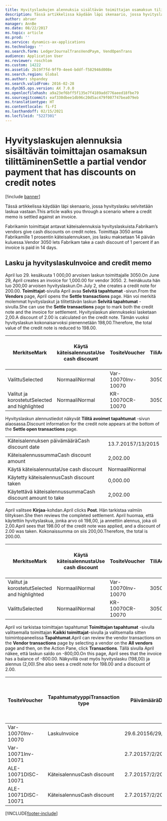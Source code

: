 ```yaml
---
title: Hyvityslaskujen alennuksia sisältävän toimittajan osamaksun tilittäminen
description: Tässä artikkelissa käydään läpi skenaario, jossa hyvityslasku selvitetään laskua vastaan.
author: abruer
manager: AnnBe
ms.date: 08/22/2017
ms.topic: article
ms.prod: ''
ms.service: dynamics-ax-applications
ms.technology: ''
ms.search.form: LedgerJournalTransVendPaym, VendOpenTrans
audience: Application User
ms.reviewer: roschlom
ms.custom: 14222
ms.assetid: 2b19f7fd-9ff9-4ee4-bddf-f582946d008e
ms.search.region: Global
ms.author: shpandey
ms.search.validFrom: 2016-02-28
ms.dyn365.ops.version: AX 7.0.0
ms.openlocfilehash: a9a23ef6bff5f135e7f4189add776aeed18fbe79
ms.sourcegitcommit: eaf330dbee1db96c20d5ac479f007747bea079eb
ms.translationtype: HT
ms.contentlocale: fi-FI
ms.lasthandoff: 02/15/2021
ms.locfileid: "5227301"
---
```

# <a name="settle-a-partial-vendor-payment-that-has-discounts-on-credit-notes"></a><span data-ttu-id="fe360-103">Hyvityslaskujen alennuksia sisältävän toimittajan osamaksun tilittäminen</span><span class="sxs-lookup"><span data-stu-id="fe360-103">Settle a partial vendor payment that has discounts on credit notes</span></span>

[!include [banner](../includes/banner.md)]

<span data-ttu-id="fe360-104">Tässä artikkelissa käydään läpi skenaario, jossa hyvityslasku selvitetään laskua vastaan.</span><span class="sxs-lookup"><span data-stu-id="fe360-104">This article walks you through a scenario where a credit memo is settled against an invoice.</span></span>

<span data-ttu-id="fe360-105">Fabrikamin toimittajat antavat käteisalennuksia hyvityslaskuista.</span><span class="sxs-lookup"><span data-stu-id="fe360-105">Fabrikam’s vendors give cash discounts on credit notes.</span></span> <span data-ttu-id="fe360-106">Toimittaja 3050 antaa Fabrikamille 1 prosentin käteisalennuksen, jos lasku maksetaan 14 päivän kuluessa.</span><span class="sxs-lookup"><span data-stu-id="fe360-106">Vendor 3050 lets Fabrikam take a cash discount of 1 percent if an invoice is paid in 14 days.</span></span>

## <a name="invoice-and-credit-memo"></a><span data-ttu-id="fe360-107">Lasku ja hyvityslasku</span><span class="sxs-lookup"><span data-stu-id="fe360-107">Invoice and credit memo</span></span>
<span data-ttu-id="fe360-108">April luo 29. kesäkuuta 1 000,00 arvoisen laskun toimittajalle 3050.</span><span class="sxs-lookup"><span data-stu-id="fe360-108">On June 29, April creates an invoice for 1,000.00 for vendor 3050.</span></span> <span data-ttu-id="fe360-109">2. heinäkuuta hän luo 200,00 arvoisen hyvityslaskun.</span><span class="sxs-lookup"><span data-stu-id="fe360-109">On July 2, she creates a credit note for 200.00.</span></span> <span data-ttu-id="fe360-110">**Toimittajat**-sivulla April avaa **Selvitä tapahtumat** -sivun.</span><span class="sxs-lookup"><span data-stu-id="fe360-110">From the **Vendors** page, April opens the **Settle transactions** page.</span></span> <span data-ttu-id="fe360-111">Hän voi merkitä molemmat hyvityslaskut ja tilitettävän laskun **Selvitä tapahtumat** -sivulla.</span><span class="sxs-lookup"><span data-stu-id="fe360-111">She can use the **Settle transactions** page to mark both the credit note and the invoice for settlement.</span></span> <span data-ttu-id="fe360-112">Hyvityslaskun alennukseksi lasketaan 2,00.</span><span class="sxs-lookup"><span data-stu-id="fe360-112">A discount of 2.00 is calculated on the credit note.</span></span> <span data-ttu-id="fe360-113">Tämän vuoksi hyvityslaskun kokonaisarvoksi pienennetään 198,00.</span><span class="sxs-lookup"><span data-stu-id="fe360-113">Therefore, the total value of the credit note is reduced to 198.00.</span></span>

| <span data-ttu-id="fe360-114">Merkitse</span><span class="sxs-lookup"><span data-stu-id="fe360-114">Mark</span></span>                     | <span data-ttu-id="fe360-115">Käytä käteisalennusta</span><span class="sxs-lookup"><span data-stu-id="fe360-115">Use cash discount</span></span> | <span data-ttu-id="fe360-116">Tosite</span><span class="sxs-lookup"><span data-stu-id="fe360-116">Voucher</span></span>   | <span data-ttu-id="fe360-117">Tili</span><span class="sxs-lookup"><span data-stu-id="fe360-117">Account</span></span> | <span data-ttu-id="fe360-118">Päivämäärä</span><span class="sxs-lookup"><span data-stu-id="fe360-118">Date</span></span>      | <span data-ttu-id="fe360-119">Eräpäivä</span><span class="sxs-lookup"><span data-stu-id="fe360-119">Due date</span></span>  | <span data-ttu-id="fe360-120">Lasku</span><span class="sxs-lookup"><span data-stu-id="fe360-120">Invoice</span></span> | <span data-ttu-id="fe360-121">Summa tapahtuman valuuttana</span><span class="sxs-lookup"><span data-stu-id="fe360-121">Amount in transaction currency</span></span> | <span data-ttu-id="fe360-122">Valuutta</span><span class="sxs-lookup"><span data-stu-id="fe360-122">Currency</span></span> | <span data-ttu-id="fe360-123">Täsmäytettävä summa</span><span class="sxs-lookup"><span data-stu-id="fe360-123">Amount to settle</span></span> |
|--------------------------|-------------------|-----------|---------|-----------|-----------|---------|--------------------------------|----------|------------------|
| <span data-ttu-id="fe360-124">Valittu</span><span class="sxs-lookup"><span data-stu-id="fe360-124">Selected</span></span>                 | <span data-ttu-id="fe360-125">Normaali</span><span class="sxs-lookup"><span data-stu-id="fe360-125">Normal</span></span>            | <span data-ttu-id="fe360-126">Var-10070</span><span class="sxs-lookup"><span data-stu-id="fe360-126">Inv-10070</span></span> | <span data-ttu-id="fe360-127">3050</span><span class="sxs-lookup"><span data-stu-id="fe360-127">3050</span></span>    | <span data-ttu-id="fe360-128">29.6.2015</span><span class="sxs-lookup"><span data-stu-id="fe360-128">6/29/2015</span></span> | <span data-ttu-id="fe360-129">29.7.2015</span><span class="sxs-lookup"><span data-stu-id="fe360-129">7/29/2015</span></span> | <span data-ttu-id="fe360-130">10070</span><span class="sxs-lookup"><span data-stu-id="fe360-130">10070</span></span>   | <span data-ttu-id="fe360-131">-1 000,00</span><span class="sxs-lookup"><span data-stu-id="fe360-131">-1,000.00</span></span>                      | <span data-ttu-id="fe360-132">USD</span><span class="sxs-lookup"><span data-stu-id="fe360-132">USD</span></span>      | <span data-ttu-id="fe360-133">-990,00</span><span class="sxs-lookup"><span data-stu-id="fe360-133">-990.00</span></span>          |
| <span data-ttu-id="fe360-134">Valitut ja korostetut</span><span class="sxs-lookup"><span data-stu-id="fe360-134">Selected and highlighted</span></span> | <span data-ttu-id="fe360-135">Normaali</span><span class="sxs-lookup"><span data-stu-id="fe360-135">Normal</span></span>            | <span data-ttu-id="fe360-136">KR-10070</span><span class="sxs-lookup"><span data-stu-id="fe360-136">CR-10070</span></span>  | <span data-ttu-id="fe360-137">3050</span><span class="sxs-lookup"><span data-stu-id="fe360-137">3050</span></span>    | <span data-ttu-id="fe360-138">2.7.2015</span><span class="sxs-lookup"><span data-stu-id="fe360-138">7/2/2015</span></span>  | <span data-ttu-id="fe360-139">29.7.2015</span><span class="sxs-lookup"><span data-stu-id="fe360-139">7/29/2015</span></span> |         | <span data-ttu-id="fe360-140">200,00</span><span class="sxs-lookup"><span data-stu-id="fe360-140">200.00</span></span>                         | <span data-ttu-id="fe360-141">USD</span><span class="sxs-lookup"><span data-stu-id="fe360-141">USD</span></span>      | <span data-ttu-id="fe360-142">198,00</span><span class="sxs-lookup"><span data-stu-id="fe360-142">198.00</span></span>           |

<span data-ttu-id="fe360-143">Hyvityslaskun alennustiedot näkyvät **Tilitä avoimet tapahtumat** -sivun alaosassa.</span><span class="sxs-lookup"><span data-stu-id="fe360-143">Discount information for the credit note appears at the bottom of the **Settle open transactions** page.</span></span>

|                              |           |
|------------------------------|-----------|
| <span data-ttu-id="fe360-144">Käteisalennuksen päivämäärä</span><span class="sxs-lookup"><span data-stu-id="fe360-144">Cash discount date</span></span>           | <span data-ttu-id="fe360-145">13.7.2015</span><span class="sxs-lookup"><span data-stu-id="fe360-145">7/13/2015</span></span> |
| <span data-ttu-id="fe360-146">Käteisalennussumma</span><span class="sxs-lookup"><span data-stu-id="fe360-146">Cash discount amount</span></span>         | <span data-ttu-id="fe360-147">2,00</span><span class="sxs-lookup"><span data-stu-id="fe360-147">2.00</span></span>      |
| <span data-ttu-id="fe360-148">Käytä käteisalennusta</span><span class="sxs-lookup"><span data-stu-id="fe360-148">Use cash discount</span></span>            | <span data-ttu-id="fe360-149">Normaali</span><span class="sxs-lookup"><span data-stu-id="fe360-149">Normal</span></span>    |
| <span data-ttu-id="fe360-150">Käytetty käteisalennus</span><span class="sxs-lookup"><span data-stu-id="fe360-150">Cash discount taken</span></span>          | <span data-ttu-id="fe360-151">0,00</span><span class="sxs-lookup"><span data-stu-id="fe360-151">0.00</span></span>      |
| <span data-ttu-id="fe360-152">Käytettävä käteisalennussumma</span><span class="sxs-lookup"><span data-stu-id="fe360-152">Cash discount amount to take</span></span> | <span data-ttu-id="fe360-153">2,00</span><span class="sxs-lookup"><span data-stu-id="fe360-153">2.00</span></span>      |

<span data-ttu-id="fe360-154">April valitsee **Kirjaa**-kohdan.</span><span class="sxs-lookup"><span data-stu-id="fe360-154">April clicks **Post**.</span></span> <span data-ttu-id="fe360-155">Hän tarkistaa valmiin tilityksen.</span><span class="sxs-lookup"><span data-stu-id="fe360-155">She then reviews the completed settlement.</span></span> <span data-ttu-id="fe360-156">April huomaa, että käytettiin hyvityslaskua, jonka arvo oli 198,00, ja annettiin alennus, joka oli 2,00.</span><span class="sxs-lookup"><span data-stu-id="fe360-156">April sees that 198.00 of the credit note was applied, and a discount of 2.00 was taken.</span></span> <span data-ttu-id="fe360-157">Kokonaissumma on siis 200,00.</span><span class="sxs-lookup"><span data-stu-id="fe360-157">Therefore, the total is 200.00.</span></span>

| <span data-ttu-id="fe360-158">Merkitse</span><span class="sxs-lookup"><span data-stu-id="fe360-158">Mark</span></span>                     | <span data-ttu-id="fe360-159">Käytä käteisalennusta</span><span class="sxs-lookup"><span data-stu-id="fe360-159">Use cash discount</span></span> | <span data-ttu-id="fe360-160">Tosite</span><span class="sxs-lookup"><span data-stu-id="fe360-160">Voucher</span></span>   | <span data-ttu-id="fe360-161">Tili</span><span class="sxs-lookup"><span data-stu-id="fe360-161">Account</span></span> | <span data-ttu-id="fe360-162">Päivämäärä</span><span class="sxs-lookup"><span data-stu-id="fe360-162">Date</span></span>      | <span data-ttu-id="fe360-163">Eräpäivä</span><span class="sxs-lookup"><span data-stu-id="fe360-163">Due date</span></span>  | <span data-ttu-id="fe360-164">Lasku</span><span class="sxs-lookup"><span data-stu-id="fe360-164">Invoice</span></span>  | <span data-ttu-id="fe360-165">Summa tapahtuman valuuttana</span><span class="sxs-lookup"><span data-stu-id="fe360-165">Amount in transaction currency</span></span> | <span data-ttu-id="fe360-166">Valuutta</span><span class="sxs-lookup"><span data-stu-id="fe360-166">Currency</span></span> | <span data-ttu-id="fe360-167">Täsmäytettävä summa</span><span class="sxs-lookup"><span data-stu-id="fe360-167">Amount to settle</span></span> |
|--------------------------|-------------------|-----------|---------|-----------|-----------|----------|--------------------------------|----------|------------------|
| <span data-ttu-id="fe360-168">Valitut ja korostetut</span><span class="sxs-lookup"><span data-stu-id="fe360-168">Selected and highlighted</span></span> | <span data-ttu-id="fe360-169">Normaali</span><span class="sxs-lookup"><span data-stu-id="fe360-169">Normal</span></span>            | <span data-ttu-id="fe360-170">Var-10070</span><span class="sxs-lookup"><span data-stu-id="fe360-170">Inv-10070</span></span> | <span data-ttu-id="fe360-171">3050</span><span class="sxs-lookup"><span data-stu-id="fe360-171">3050</span></span>    | <span data-ttu-id="fe360-172">29.6.2015</span><span class="sxs-lookup"><span data-stu-id="fe360-172">6/29/2015</span></span> | <span data-ttu-id="fe360-173">29.7.2015</span><span class="sxs-lookup"><span data-stu-id="fe360-173">7/29/2015</span></span> | <span data-ttu-id="fe360-174">10070</span><span class="sxs-lookup"><span data-stu-id="fe360-174">10070</span></span>    | <span data-ttu-id="fe360-175">-1 000,00</span><span class="sxs-lookup"><span data-stu-id="fe360-175">-1,000.00</span></span>                      | <span data-ttu-id="fe360-176">USD</span><span class="sxs-lookup"><span data-stu-id="fe360-176">USD</span></span>      | <span data-ttu-id="fe360-177">-200,00</span><span class="sxs-lookup"><span data-stu-id="fe360-177">-200.00</span></span>          |
| <span data-ttu-id="fe360-178">Valittu</span><span class="sxs-lookup"><span data-stu-id="fe360-178">Selected</span></span>                 | <span data-ttu-id="fe360-179">Normaali</span><span class="sxs-lookup"><span data-stu-id="fe360-179">Normal</span></span>            | <span data-ttu-id="fe360-180">KR-10070</span><span class="sxs-lookup"><span data-stu-id="fe360-180">CR-10070</span></span>  | <span data-ttu-id="fe360-181">3050</span><span class="sxs-lookup"><span data-stu-id="fe360-181">3050</span></span>    | <span data-ttu-id="fe360-182">2.7.2015</span><span class="sxs-lookup"><span data-stu-id="fe360-182">7/2/2015</span></span>  | <span data-ttu-id="fe360-183">29.7.2015</span><span class="sxs-lookup"><span data-stu-id="fe360-183">7/29/2015</span></span> | <span data-ttu-id="fe360-184">KR-10070</span><span class="sxs-lookup"><span data-stu-id="fe360-184">CR-10070</span></span> | <span data-ttu-id="fe360-185">200,00</span><span class="sxs-lookup"><span data-stu-id="fe360-185">200.00</span></span>                         | <span data-ttu-id="fe360-186">USD</span><span class="sxs-lookup"><span data-stu-id="fe360-186">USD</span></span>      | <span data-ttu-id="fe360-187">198,00</span><span class="sxs-lookup"><span data-stu-id="fe360-187">198.00</span></span>           |

<span data-ttu-id="fe360-188">April voi tarkistaa toimittajan tapahtumat **Toimittajan tapahtumat** -sivulla valitsemalla toimittajan **Kaikki toimittajat**-sivulla ja valitsemalla sitten toimintopaneelissa **Tapahtumat**.</span><span class="sxs-lookup"><span data-stu-id="fe360-188">April can review the vendor transactions on the **Vendor transactions** page by selecting a vendor on the **All vendors** page and then, on the Action Pane, click **Transactions**.</span></span> <span data-ttu-id="fe360-189">Tällä sivulla April näkee, että laskun saldo on -800,00.</span><span class="sxs-lookup"><span data-stu-id="fe360-189">On this page, April sees that the invoice has a balance of -800.00.</span></span> <span data-ttu-id="fe360-190">Näkyvillä ovat myös hyvityslasku (198,00) ja alennus (2,00).</span><span class="sxs-lookup"><span data-stu-id="fe360-190">She also sees a credit note for 198.00 and a discount of 2.00.</span></span>

| <span data-ttu-id="fe360-191">Tosite</span><span class="sxs-lookup"><span data-stu-id="fe360-191">Voucher</span></span>    | <span data-ttu-id="fe360-192">Tapahtumatyyppi</span><span class="sxs-lookup"><span data-stu-id="fe360-192">Transaction type</span></span> | <span data-ttu-id="fe360-193">Päivämäärä</span><span class="sxs-lookup"><span data-stu-id="fe360-193">Date</span></span>      | <span data-ttu-id="fe360-194">Lasku</span><span class="sxs-lookup"><span data-stu-id="fe360-194">Invoice</span></span> | <span data-ttu-id="fe360-195">Summa tapahtuman valuuttana debet</span><span class="sxs-lookup"><span data-stu-id="fe360-195">Amount in transaction currency debit</span></span> | <span data-ttu-id="fe360-196">Summa tapahtuman valuuttana kredit</span><span class="sxs-lookup"><span data-stu-id="fe360-196">Amount in transaction currency credit</span></span> | <span data-ttu-id="fe360-197">Saldo</span><span class="sxs-lookup"><span data-stu-id="fe360-197">Balance</span></span> | <span data-ttu-id="fe360-198">Valuutta</span><span class="sxs-lookup"><span data-stu-id="fe360-198">Currency</span></span> |
|------------|------------------|-----------|---------|--------------------------------------|---------------------------------------|---------|----------|
| <span data-ttu-id="fe360-199">Var-10070</span><span class="sxs-lookup"><span data-stu-id="fe360-199">Inv-10070</span></span>  | <span data-ttu-id="fe360-200">Lasku</span><span class="sxs-lookup"><span data-stu-id="fe360-200">Invoice</span></span>          | <span data-ttu-id="fe360-201">29.6.2015</span><span class="sxs-lookup"><span data-stu-id="fe360-201">6/29/2015</span></span> | <span data-ttu-id="fe360-202">10070</span><span class="sxs-lookup"><span data-stu-id="fe360-202">10070</span></span>   |                                      | <span data-ttu-id="fe360-203">1 000,00</span><span class="sxs-lookup"><span data-stu-id="fe360-203">1,000.00</span></span>                              | <span data-ttu-id="fe360-204">-800,00</span><span class="sxs-lookup"><span data-stu-id="fe360-204">-800.00</span></span> | <span data-ttu-id="fe360-205">USD</span><span class="sxs-lookup"><span data-stu-id="fe360-205">USD</span></span>      |
| <span data-ttu-id="fe360-206">Var-10071</span><span class="sxs-lookup"><span data-stu-id="fe360-206">Inv-10071</span></span>  |                  | <span data-ttu-id="fe360-207">2.7.2015</span><span class="sxs-lookup"><span data-stu-id="fe360-207">7/2/2015</span></span>  | <span data-ttu-id="fe360-208">CR10071</span><span class="sxs-lookup"><span data-stu-id="fe360-208">CR10071</span></span> | <span data-ttu-id="fe360-209">200,00</span><span class="sxs-lookup"><span data-stu-id="fe360-209">200.00</span></span>                               |                                       | <span data-ttu-id="fe360-210">0,00</span><span class="sxs-lookup"><span data-stu-id="fe360-210">0.00</span></span>    | <span data-ttu-id="fe360-211">USD</span><span class="sxs-lookup"><span data-stu-id="fe360-211">USD</span></span>      |
| <span data-ttu-id="fe360-212">ALE-10071</span><span class="sxs-lookup"><span data-stu-id="fe360-212">DISC-10071</span></span> |  <span data-ttu-id="fe360-213">Käteisalennus</span><span class="sxs-lookup"><span data-stu-id="fe360-213">Cash discount</span></span>   | <span data-ttu-id="fe360-214">2.7.2015</span><span class="sxs-lookup"><span data-stu-id="fe360-214">7/2/2015</span></span>  |         | <span data-ttu-id="fe360-215">2,00</span><span class="sxs-lookup"><span data-stu-id="fe360-215">2.00</span></span>                                 |                                       | <span data-ttu-id="fe360-216">0,00</span><span class="sxs-lookup"><span data-stu-id="fe360-216">0.00</span></span>    | <span data-ttu-id="fe360-217">USD</span><span class="sxs-lookup"><span data-stu-id="fe360-217">USD</span></span>      |
| <span data-ttu-id="fe360-218">ALE-10071</span><span class="sxs-lookup"><span data-stu-id="fe360-218">DISC-10071</span></span> |  <span data-ttu-id="fe360-219">Käteisalennus</span><span class="sxs-lookup"><span data-stu-id="fe360-219">Cash discount</span></span>   | <span data-ttu-id="fe360-220">2.7.2015</span><span class="sxs-lookup"><span data-stu-id="fe360-220">7/2/2015</span></span>  |         |                                      | <span data-ttu-id="fe360-221">2,00</span><span class="sxs-lookup"><span data-stu-id="fe360-221">2.00</span></span>                                  | <span data-ttu-id="fe360-222">0,00</span><span class="sxs-lookup"><span data-stu-id="fe360-222">0.00</span></span>    | <span data-ttu-id="fe360-223">USD</span><span class="sxs-lookup"><span data-stu-id="fe360-223">USD</span></span>      |







[!INCLUDE[footer-include](../../includes/footer-banner.md)]